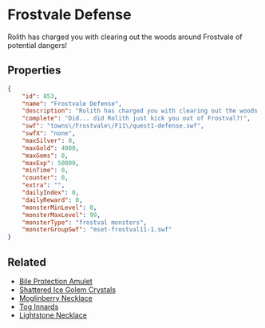 # Frostvale Defense

Rolith has charged you with clearing out the woods around Frostvale of potential dangers!

## Properties

```json
{
    "id": 853,
    "name": "Frostvale Defense",
    "description": "Rolith has charged you with clearing out the woods around Frostvale of potential dangers!",
    "complete": "Did... did Rolith just kick you out of Frostval?!",
    "swf": "towns\/Frostvale\/F11\/quest1-defense.swf",
    "swfX": "none",
    "maxSilver": 0,
    "maxGold": 4000,
    "maxGems": 0,
    "maxExp": 50000,
    "minTime": 0,
    "counter": 0,
    "extra": "",
    "dailyIndex": 0,
    "dailyReward": 0,
    "monsterMinLevel": 0,
    "monsterMaxLevel": 99,
    "monsterType": "frostval monsters",
    "monsterGroupSwf": "mset-frostval11-1.swf"
}
```

## Related

- [Bile Protection Amulet](../items/6323-bile-protection-amulet.md)
- [Shattered Ice Golem Crystals](../items/6324-shattered-ice-golem-crystals.md)
- [Moglinberry Necklace](../items/6325-moglinberry-necklace.md)
- [Tog Innards](../items/6326-tog-innards.md)
- [Lightstone Necklace](../items/6327-lightstone-necklace.md)


